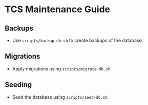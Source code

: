 # TCS Maintenance Guide

## Backups

- Use `scripts/backup-db.sh` to create backups of the database.

## Migrations

- Apply migrations using `scripts/migrate-db.sh`.

## Seeding

- Seed the database using `scripts/seed-db.sh`.
